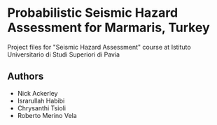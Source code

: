 # Probabilistic Seismic Hazard Assessment for Marmaris, Turkey

Project files for "Seismic Hazard Assessment" course at Istituto Universitario di Studi Superiori di Pavia

## Authors
- Nick Ackerley
- Israrullah Habibi
- Chrysanthi Tsioli
- Roberto Merino Vela

